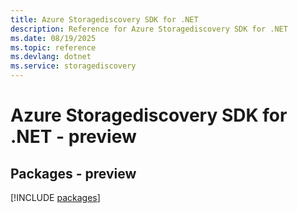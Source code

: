 ```yaml
---
title: Azure Storagediscovery SDK for .NET
description: Reference for Azure Storagediscovery SDK for .NET
ms.date: 08/19/2025
ms.topic: reference
ms.devlang: dotnet
ms.service: storagediscovery
---
```

# Azure Storagediscovery SDK for .NET - preview
## Packages - preview
[!INCLUDE [packages](storagediscovery-index.md)]